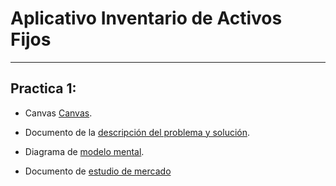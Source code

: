
# Aplicativo Inventario de Activos Fijos
---


## Practica 1:

 - Canvas [Canvas](https://github.com/gabrielacampoverde/DESS-AppInventario/blob/main/Practica_1/Canvas.pdf).

 - Documento de la [descripción del problema y solución](https://github.com/gabrielacampoverde/DESS-AppInventario/blob/main/Practica_1/Descripción_Problema_Solución.pdf).

 - Diagrama de [modelo mental](https://github.com/gabrielacampoverde/DESS-AppInventario/blob/main/Practica_1/Diagrama_modelo_mental.pdf).

 - Documento de [estudio de mercado](https://github.com/gabrielacampoverde/DESS-AppInventario/blob/main/Practica_1/DocumentoEstudioMercadoFormato.pdf)